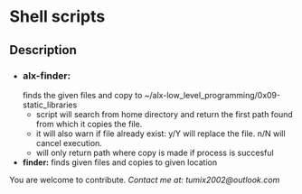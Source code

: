 <h1> Shell scripts </h1>
<h2> Description </h2>
<ul>
<li>
<h3><b> alx-finder:</b></h3> finds the given files and copy to ~/alx-low_level_programming/0x09-static_libraries
<ul>
<li>script will search from home directory and return the first path found from which it copies the file.</li>
<li>it will also warn if file already exist:  y/Y will replace the file. n/N will cancel execution.</li>
<li>will only return path where copy is made if process is succesful </li>
</ul>
</li>
<li> 
<b> finder:</b> finds given files and copies to given location
</ul>
<p>
You are welcome to contribute. <i>Contact me at<i>: tumix2002@outlook.com
</p>

